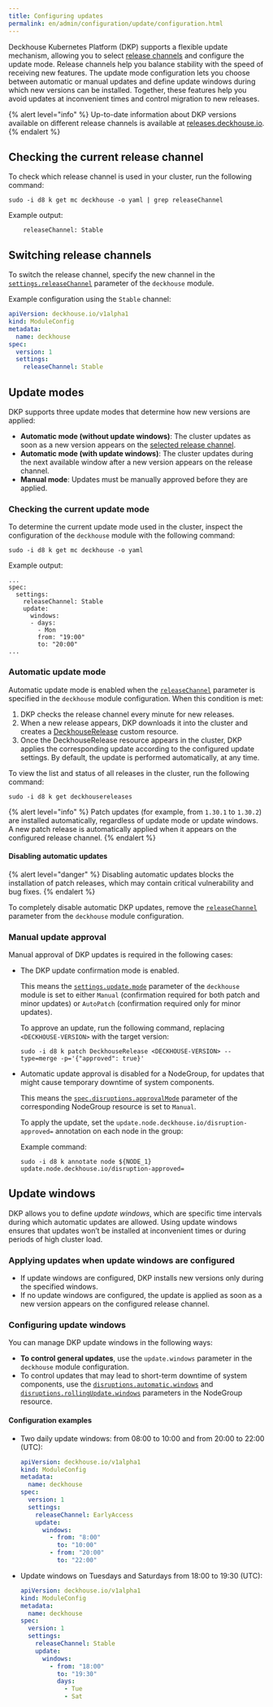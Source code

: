 ```yaml
---
title: Configuring updates
permalink: en/admin/configuration/update/configuration.html
---
```


Deckhouse Kubernetes Platform (DKP) supports a flexible update mechanism,
allowing you to select [release channels](../../../architecture/updating.html#release-channels) and configure the update mode.
Release channels help you balance stability with the speed of receiving new features.
The update mode configuration lets you choose between automatic or manual updates
and define update windows during which new versions can be installed.
Together, these features help you avoid updates at inconvenient times and control migration to new releases.

{% alert level="info" %}
Up-to-date information about DKP versions available on different release channels is available at [releases.deckhouse.io](https://releases.deckhouse.io).
{% endalert %}

## Checking the current release channel

To check which release channel is used in your cluster, run the following command:

```shell
sudo -i d8 k get mc deckhouse -o yaml | grep releaseChannel
```

Example output:

```console
    releaseChannel: Stable
```

## Switching release channels

To switch the release channel, specify the new channel in the [`settings.releaseChannel`](../../../reference/mc/deckhouse/#parameters-releasechannel) parameter of the `deckhouse` module.

Example configuration using the `Stable` channel:

```yaml
apiVersion: deckhouse.io/v1alpha1
kind: ModuleConfig
metadata:
  name: deckhouse
spec:
  version: 1
  settings:
    releaseChannel: Stable
```

## Update modes

DKP supports three update modes that determine how new versions are applied:

- **Automatic mode (without update windows)**: The cluster updates as soon as a new version
  appears on the [selected release channel](../../../architecture/updating.html#release-channels).
- **Automatic mode (with update windows)**: The cluster updates during the next available window
after a new version appears on the release channel.
- **Manual mode**: Updates must be manually approved before they are applied.

### Checking the current update mode

To determine the current update mode used in the cluster,
inspect the configuration of the `deckhouse` module with the following command:

```shell
sudo -i d8 k get mc deckhouse -o yaml
```

Example output:

```console
...
spec:
  settings:
    releaseChannel: Stable
    update:
      windows:
      - days:
        - Mon
        from: "19:00"
        to: "20:00"
...
```

### Automatic update mode

Automatic update mode is enabled when the [`releaseChannel`](../../../reference/mc/deckhouse/#parameters-releasechannel) parameter is specified in the `deckhouse` module configuration.
When this condition is met:

1. DKP checks the release channel every minute for new releases.
1. When a new release appears,
   DKP downloads it into the cluster and creates a [DeckhouseRelease](../../../reference/cr/deckhouserelease) custom resource.
1. Once the DeckhouseRelease resource appears in the cluster,
   DKP applies the corresponding update according to the configured update settings.
   By default, the update is performed automatically, at any time.

To view the list and status of all releases in the cluster, run the following command:

```shell
sudo -i d8 k get deckhousereleases
```

{% alert level="info" %}
Patch updates (for example, from `1.30.1` to `1.30.2`) are installed automatically,
regardless of update mode or update windows.
A new patch release is automatically applied when it appears on the configured release channel.
{% endalert %}

#### Disabling automatic updates

{% alert level="danger" %}
Disabling automatic updates blocks the installation of patch releases,
which may contain critical vulnerability and bug fixes.
{% endalert %}

To completely disable automatic DKP updates, remove the [`releaseChannel`](../../../reference/mc/deckhouse/#parameters-releasechannel) parameter from the `deckhouse` module configuration.

### Manual update approval

Manual approval of DKP updates is required in the following cases:

- The DKP update confirmation mode is enabled.

  This means the [`settings.update.mode`](../../../reference/mc/deckhouse/#parameters-update-mode) parameter of the `deckhouse` module is set to either
  `Manual` (confirmation required for both patch and minor updates) or
  `AutoPatch` (confirmation required only for minor updates).
  
  To approve an update, run the following command, replacing `<DECKHOUSE-VERSION>` with the target version:

  ```shell
  sudo -i d8 k patch DeckhouseRelease <DECKHOUSE-VERSION> --type=merge -p='{"approved": true}'
  ```

- Automatic update approval is disabled for a NodeGroup,
  for updates that might cause temporary downtime of system components.

  This means the [`spec.disruptions.approvalMode`](../../../reference/cr/nodegroup/#nodegroup-v1-spec-disruptions-approvalmode) parameter of the corresponding NodeGroup resource is set to `Manual`.

  To apply the update, set the `update.node.deckhouse.io/disruption-approved=` annotation on each node in the group:

  Example command:

  ```shell
  sudo -i d8 k annotate node ${NODE_1} update.node.deckhouse.io/disruption-approved=
  ```

## Update windows

DKP allows you to define *update windows*, which are specific time intervals during which automatic updates are allowed.
Using update windows ensures that updates won’t be installed at inconvenient times
or during periods of high cluster load.

### Applying updates when update windows are configured

- If update windows are configured, DKP installs new versions only during the specified windows.
- If no update windows are configured,
  the update is applied as soon as a new version appears on the configured release channel.

### Configuring update windows

You can manage DKP update windows in the following ways:

- **To control general updates**, use the `update.windows` parameter in the `deckhouse` module configuration.
- To control updates that may lead to short-term downtime of system components,
  use the [`disruptions.automatic.windows`](../../../reference/cr/nodegroup/#nodegroup-v1-spec-disruptions-automatic-windows) and [`disruptions.rollingUpdate.windows`](../../../reference/cr/nodegroup/#nodegroup-v1-spec-disruptions-rollingupdate-windows) parameters in the NodeGroup resource.

#### Configuration examples

- Two daily update windows: from 08:00 to 10:00 and from 20:00 to 22:00 (UTC):

  ```yaml
  apiVersion: deckhouse.io/v1alpha1
  kind: ModuleConfig
  metadata:
    name: deckhouse
  spec:
    version: 1
    settings:
      releaseChannel: EarlyAccess
      update:
        windows: 
          - from: "8:00"
            to: "10:00"
          - from: "20:00"
            to: "22:00"
  ```

- Update windows on Tuesdays and Saturdays from 18:00 to 19:30 (UTC):

  ```yaml
  apiVersion: deckhouse.io/v1alpha1
  kind: ModuleConfig
  metadata:
    name: deckhouse
  spec:
    version: 1
    settings:
      releaseChannel: Stable
      update:
        windows: 
          - from: "18:00"
            to: "19:30"
            days:
              - Tue
              - Sat
  ```
